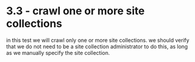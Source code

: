 # 3.3 - crawl one or more site collections

in this test we will crawl only one or more site collections.  we should verify that we do not
need to be a site collection administrator to do this, as long as we manually specify the site collection.
